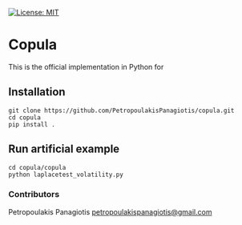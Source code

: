 [![License: MIT](https://img.shields.io/badge/License-MIT-yellow.svg)](https://opensource.org/licenses/MIT)
# Copula
This is the official implementation in Python for

## Installation
```
git clone https://github.com/PetropoulakisPanagiotis/copula.git
cd copula
pip install .
```

## Run artificial example 
```
cd copula/copula
python laplacetest_volatility.py
```

### Contributors 
Petropoulakis Panagiotis petropoulakispanagiotis@gmail.com
